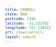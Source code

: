 ```yaml
---
title: CARROLL
state: NSW
postcode: 2340
latitude: -31.333592
longitude: 151.138322
url: /nsw/carroll/
layout: suburb
---
```

